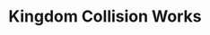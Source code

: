 ---
title: "Kingdom Collision Works"
url: /san-antonio/kingdom-collision-works/
shop: Autowerkstatt
---